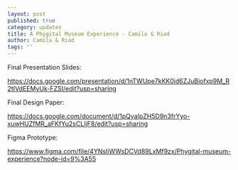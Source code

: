 ```yaml
---
layout: post
published: true
category: updates
title: A Phygital Museum Experience - Camila & Riad
author: Camila & Riad
tags: ''
---
```

Final Presentation Slides: 

https://docs.google.com/presentation/d/1nTWUpe7kKK0id6ZJuBiofxp9M_R2tIVdEEMyUk-FZSI/edit?usp=sharing

Final Design Paper:

https://docs.google.com/document/d/1pQyaIpZH5D9n3frYyo-xuwHUZfMR_aFKfYu2sCLIjF8/edit?usp=sharing


Figma Prototype:

https://www.figma.com/file/4YNsIiWWsDCVd89LxMf9zx/Phygital-museum-experience?node-id=9%3A55
